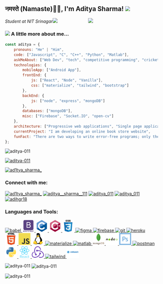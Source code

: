 <h2>नमस्ते (Namaste)🙏🏻, I'm Aditya Sharma! <img src="https://media.giphy.com/media/12oufCB0MyZ1Go/giphy.gif" width="50"></h2>
<img align='right' src="https://media.giphy.com/media/M9gbBd9nbDrOTu1Mqx/giphy.gif" width="230">
<p><em>Student at NIT Srinagar<img src="https://media.giphy.com/media/WUlplcMpOCEmTGBtBW/giphy.gif" width="30"> 
</em></p>



### <img src="https://media.giphy.com/media/VgCDAzcKvsR6OM0uWg/giphy.gif" width="50"> A little more about me...  

```javascript
const aditya = {
    pronouns: "He" | "Him",
    code: ["Javascript", "C", "C++", "Python", "Matlab"],
    askMeAbout: ["Web Dev", "tech", "competitive programming", "cricket", video games],
    technologies: {
        mobileApp: ["Android App"],
        frontEnd: {
            js: ["React", "Node", "Vanilla"],
            css: ["materialize", "tailwind", "bootstrap"]
        },
        backEnd: {
            js: ["node", "express", "mongoDB"]
        },
        databases: ["mongoDB"],
        misc: ["Firebase", "Socket.IO", "open-cv"]
    },
    architecture: ["Progressive web applications", "Single page applications"],
    currentProject: "I am developing an online book store website",
    funFact: "There are two ways to write error-free programs; only the third one works"
};
```

<p align="left"> <img src="https://komarev.com/ghpvc/?username=aditya-011&label=Profile%20views&color=0e75b6&style=flat" alt="aditya-011" /> </p>

<p align="left"> <a href="https://github.com/ryo-ma/github-profile-trophy"><img src="https://github-profile-trophy.vercel.app/?username=anuraghazra&show_icons=true&theme=tokyonight" alt="aditya-011" /></a> </p>

<p align="left"> <a href="https://twitter.com/ad1tya_sharma_" target="blank"><img src="https://img.shields.io/twitter/follow/ad1tya_sharma_?logo=twitter&style=for-the-badge" alt="ad1tya_sharma_" /></a> </p>

<h3 align="left">Connect with me:</h3>
<p align="left">
<a href="https://twitter.com/ad1tya_sharma_" target="blank"><img align="center" src="https://raw.githubusercontent.com/rahuldkjain/github-profile-readme-generator/master/src/images/icons/Social/twitter.svg" alt="ad1tya_sharma_" height="30" width="40" /></a>
<a href="https://instagram.com/aditya__sharma__111" target="blank"><img align="center" src="https://raw.githubusercontent.com/rahuldkjain/github-profile-readme-generator/master/src/images/icons/Social/instagram.svg" alt="aditya__sharma__111" height="30" width="40" /></a>
<a href="https://www.codechef.com/users/aditya_011" target="blank"><img align="center" src="https://cdn.jsdelivr.net/npm/simple-icons@3.1.0/icons/codechef.svg" alt="aditya_011" height="30" width="40" /></a>
<a href="https://codeforces.com/profile/aditya_011" target="blank"><img align="center" src="https://cdn.jsdelivr.net/npm/simple-icons@3.0.1/icons/codeforces.svg" alt="aditya_011" height="30" width="40" /></a>
<a href="https://auth.geeksforgeeks.org/user/adihgr18" target="blank"><img align="center" src="https://raw.githubusercontent.com/rahuldkjain/github-profile-readme-generator/master/src/images/icons/Social/geeks-for-geeks.svg" alt="adihgr18" height="30" width="40" /></a>
</p>

<h3 align="left">Languages and Tools:</h3>
<p align="left"> <a href="https://babeljs.io/" target="_blank"> <img src="https://www.vectorlogo.zone/logos/babeljs/babeljs-icon.svg" alt="babel" width="40" height="40"/> </a> <a href="https://getbootstrap.com" target="_blank"> <img src="https://raw.githubusercontent.com/devicons/devicon/master/icons/bootstrap/bootstrap-plain-wordmark.svg" alt="bootstrap" width="40" height="40"/> </a> <a href="https://www.cprogramming.com/" target="_blank"> <img src="https://raw.githubusercontent.com/devicons/devicon/master/icons/c/c-original.svg" alt="c" width="40" height="40"/> </a> <a href="https://www.w3schools.com/cpp/" target="_blank"> <img src="https://raw.githubusercontent.com/devicons/devicon/master/icons/cplusplus/cplusplus-original.svg" alt="cplusplus" width="40" height="40"/> </a> <a href="https://www.w3schools.com/css/" target="_blank"> <img src="https://raw.githubusercontent.com/devicons/devicon/master/icons/css3/css3-original-wordmark.svg" alt="css3" width="40" height="40"/> </a> <a href="https://www.figma.com/" target="_blank"> <img src="https://www.vectorlogo.zone/logos/figma/figma-icon.svg" alt="figma" width="40" height="40"/> </a> <a href="https://firebase.google.com/" target="_blank"> <img src="https://www.vectorlogo.zone/logos/firebase/firebase-icon.svg" alt="firebase" width="40" height="40"/> </a> <a href="https://git-scm.com/" target="_blank"> <img src="https://www.vectorlogo.zone/logos/git-scm/git-scm-icon.svg" alt="git" width="40" height="40"/> </a> <a href="https://heroku.com" target="_blank"> <img src="https://www.vectorlogo.zone/logos/heroku/heroku-icon.svg" alt="heroku" width="40" height="40"/> </a> <a href="https://www.w3.org/html/" target="_blank"> <img src="https://raw.githubusercontent.com/devicons/devicon/master/icons/html5/html5-original-wordmark.svg" alt="html5" width="40" height="40"/> </a> <a href="https://developer.mozilla.org/en-US/docs/Web/JavaScript" target="_blank"> <img src="https://raw.githubusercontent.com/devicons/devicon/master/icons/javascript/javascript-original.svg" alt="javascript" width="40" height="40"/> </a> <a href="https://www.linux.org/" target="_blank"> <img src="https://raw.githubusercontent.com/devicons/devicon/master/icons/linux/linux-original.svg" alt="linux" width="40" height="40"/> </a> <a href="https://materializecss.com/" target="_blank"> <img src="https://raw.githubusercontent.com/prplx/svg-logos/5585531d45d294869c4eaab4d7cf2e9c167710a9/svg/materialize.svg" alt="materialize" width="40" height="40"/> </a> <a href="https://www.mathworks.com/" target="_blank"> <img src="https://upload.wikimedia.org/wikipedia/commons/2/21/Matlab_Logo.png" alt="matlab" width="40" height="40"/> </a> <a href="https://www.mongodb.com/" target="_blank"> <img src="https://raw.githubusercontent.com/devicons/devicon/master/icons/mongodb/mongodb-original-wordmark.svg" alt="mongodb" width="40" height="40"/> </a> <a href="https://nodejs.org" target="_blank"> <img src="https://raw.githubusercontent.com/devicons/devicon/master/icons/nodejs/nodejs-original-wordmark.svg" alt="nodejs" width="40" height="40"/> </a> <a href="https://www.photoshop.com/en" target="_blank"> <img src="https://raw.githubusercontent.com/devicons/devicon/master/icons/photoshop/photoshop-line.svg" alt="photoshop" width="40" height="40"/> </a> <a href="https://postman.com" target="_blank"> <img src="https://www.vectorlogo.zone/logos/getpostman/getpostman-icon.svg" alt="postman" width="40" height="40"/> </a> <a href="https://www.python.org" target="_blank"> <img src="https://raw.githubusercontent.com/devicons/devicon/master/icons/python/python-original.svg" alt="python" width="40" height="40"/> </a> <a href="https://reactjs.org/" target="_blank"> <img src="https://raw.githubusercontent.com/devicons/devicon/master/icons/react/react-original-wordmark.svg" alt="react" width="40" height="40"/> </a> <a href="https://redux.js.org" target="_blank"> <img src="https://raw.githubusercontent.com/devicons/devicon/master/icons/redux/redux-original.svg" alt="redux" width="40" height="40"/> </a> <a href="https://tailwindcss.com/" target="_blank"> <img src="https://www.vectorlogo.zone/logos/tailwindcss/tailwindcss-icon.svg" alt="tailwind" width="40" height="40"/> </a> <a href="https://webpack.js.org" target="_blank"> <img src="https://raw.githubusercontent.com/devicons/devicon/d00d0969292a6569d45b06d3f350f463a0107b0d/icons/webpack/webpack-original-wordmark.svg" alt="webpack" width="40" height="40"/> </a> </p>

<p><img align="left" src="https://github-readme-stats.vercel.app/api/top-langs?username=aditya-011&show_icons=true&locale=en&layout=compact" alt="aditya-011" /></p>

<p>&nbsp;<img align="center" src="https://github-readme-stats.vercel.app/api?username=aditya-011&show_icons=true&locale=en" alt="aditya-011" /></p>

<p><img align="center" src="https://github-readme-streak-stats.herokuapp.com/?user=aditya-011&" alt="aditya-011" /></p>


